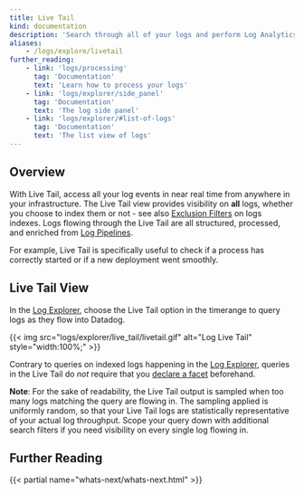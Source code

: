 ```yaml
---
title: Live Tail
kind: documentation
description: 'Search through all of your logs and perform Log Analytics'
aliases:
    - /logs/explore/livetail
further_reading:
    - link: 'logs/processing'
      tag: 'Documentation'
      text: 'Learn how to process your logs'
    - link: 'logs/explorer/side_panel'
      tag: 'Documentation'
      text: 'The log side panel'
    - link: 'logs/explorer/#list-of-logs'
      tag: 'Documentation'
      text: 'The list view of logs'
---
```


## Overview

With Live Tail, access all your log events in near real time from anywhere in your infrastructure. The Live Tail view provides visibility on **all** logs, whether you choose to index them or not - see also [Exclusion Filters][1] on logs indexes. Logs flowing through the Live Tail are all structured, processed, and enriched from [Log Pipelines][2].

For example, Live Tail is specifically useful to check if a process has correctly started or if a new deployment went smoothly.

## Live Tail View

In the [Log Explorer][3], choose the Live Tail option in the timerange to query logs as they flow into Datadog.

{{< img src="logs/explorer/live_tail/livetail.gif" alt="Log Live Tail" style="width:100%;" >}}

Contrary to queries on indexed logs happening in the [Log Explorer][3], queries in the Live Tail do *not* require that you [declare a facet][4] beforehand.

**Note**: For the sake of readability, the Live Tail output is sampled when too many logs matching the query are flowing in. The sampling applied is uniformly random, so that your Live Tail logs are statistically representative of your actual log throughput. Scope your query down with additional search filters if you need visibility on every single log flowing in.

## Further Reading

{{< partial name="whats-next/whats-next.html" >}}

[1]: /logs/indexes#exclusion-filters
[2]: /logs/processing
[3]: /logs/explorer
[4]: /logs/explorer/facets/
